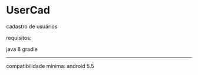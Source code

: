 # UserCad
cadastro de usuários


requisitos:

java 8
gradle

-----

compatibilidade mínima: android 5.5
